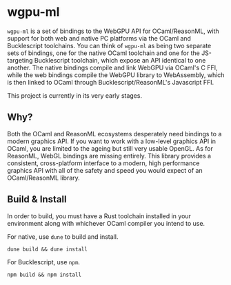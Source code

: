 # wgpu-ml

`wgpu-ml` is a set of bindings to the WebGPU API for OCaml/ReasonML, with support for both web and native PC platforms via the OCaml and Bucklescript toolchains. You can think of `wgpu-ml` as being two separate sets of bindings, one for the native OCaml toolchain and one for the JS-targeting Bucklescript toolchain, which expose an API identical to one another. The native bindings compile and link WebGPU via OCaml's C FFI, while the web bindings compile the WebGPU library to WebAssembly, which is then linked to OCaml through Bucklescript/ReasonML's Javascript FFI.

This project is currently in its very early stages.

## Why?

Both the OCaml and ReasonML ecosystems desperately need bindings to a modern graphics API. If you want to work with a low-level graphics API in OCaml, you are limited to the ageing but still very usable OpenGL. As for ReasonML, WebGL bindings are missing entirely. This library provides a consistent, cross-platform interface to a modern, high performance graphics API with all of the safety and speed you would expect of an OCaml/ReasonML library.

## Build & Install

In order to build, you must have a Rust toolchain installed in your environment along with whichever OCaml compiler you intend to use.

For native, use `dune` to build and install.
```
dune build && dune install
```

For Bucklescript, use `npm`.
```
npm build && npm install
